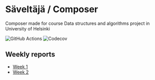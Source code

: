 # Säveltäjä / Composer
Composer made for course Data structures and algorithms project in University of Helsinki

![GitHub Actions](https://github.com/Miniaya/Saveltaja/workflows/Java%20CI%20with%20Gradle/badge.svg)
![Codecov](https://codecov.io/gh/Miniaya/Saveltaja/branch/main/graph/badge.svg?token=03GHNVXW5A)

## Weekly reports
* [Week 1](https://github.com/Miniaya/Saveltaja/blob/main/Documentation/weekly_report_1.md)
* [Week 2](https://github.com/Miniaya/Saveltaja/blob/main/Documentation/weekly_report_2.md)
